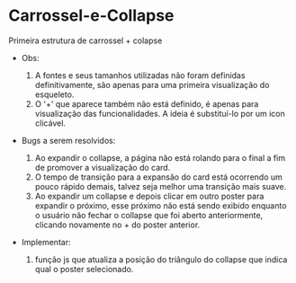# Carrossel-e-Collapse
Primeira estrutura de carrossel + colapse

- Obs:
  1. A fontes e seus tamanhos utilizadas não foram definidas definitivamente, são apenas para uma primeira visualização do esqueleto.
  2. O '+' que aparece também não está definido, é apenas para visualização das funcionalidades. A ideia é substituí-lo por um icon   clicável.

- Bugs a serem resolvidos: 
  1. Ao expandir o collapse, a página não está rolando para o final a fim de promover a visualização do card.
  2. O tempo de transição para a expansão do card está ocorrendo um pouco rápido demais, talvez seja melhor uma transição mais suave.
  3. Ao expandir um collapse e depois clicar em outro poster para expandir o próximo, esse próximo não está sendo exibido enquanto
  o usuário não fechar o collapse que foi aberto anteriormente, clicando novamente no + do poster anterior.

- Implementar:
  1. função js que atualiza a posição do triângulo do collapse que indica qual o poster selecionado.

